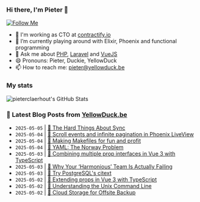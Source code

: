 ### Hi there, I'm Pieter 👋  
[![Follow Me](https://img.shields.io/github/followers/pieterclaerhout?label=Follow&style=social)](https://github.com/pieterclaerhout)

- 🏢 I'm working as CTO at [contractify.io](https://contractify.io)
- 🌱 I’m currently playing around with Elixir, Phoenix and functional programming
- 💬 Ask me about [PHP](https://php.net), [Laravel](http://laravel.com) and [VueJS](https://vuejs.org)
- 😄 Pronouns: Pieter, Duckie, YellowDuck
- 📫 How to reach me: pieter@yellowduck.be

### My stats

![pieterclaerhout's GitHub Stats](https://github-readme-stats.vercel.app/api?username=pieterclaerhout&show_icons=true&count_private=true&line_height=40)

### 📩 Latest Blog Posts from [YellowDuck.be](https://www.yellowduck.be/)
<!-- BLOG-POST-LIST:START -->
- `2025-05-05` | [🔗 The Hard Things About Sync](https://www.yellowduck.be/posts/the-hard-things-about-sync)  
- `2025-05-04` | [🐥 Scroll events and infinite pagination in Phoenix LiveView](https://www.yellowduck.be/posts/scroll-events-and-infinite-pagination-in-phoenix-liveview)  
- `2025-05-04` | [🔗 Making Makefiles for fun and profit](https://www.yellowduck.be/posts/making-makefiles-for-fun-and-profit)  
- `2025-05-04` | [🔗 YAML: The Norway Problem](https://www.yellowduck.be/posts/yaml-the-norway-problem)  
- `2025-05-03` | [🐥 Combining multiple prop interfaces in Vue 3 with TypeScript](https://www.yellowduck.be/posts/combining-multiple-prop-interfaces-in-vue-3-with-typescript)  
- `2025-05-03` | [🔗 Why Your ‘Harmonious’ Team Is Actually Failing](https://www.yellowduck.be/posts/why-your-harmonious-team-is-actually-failing)  
- `2025-05-03` | [🔗 Try PostgreSQL&#39;s citext](https://www.yellowduck.be/posts/try-postgresqls-citext)  
- `2025-05-02` | [🐥 Extending props in Vue 3 with TypeScript](https://www.yellowduck.be/posts/extending-props-in-vue-3-with-typescript)  
- `2025-05-02` | [🔗 Understanding the Unix Command Line](https://www.yellowduck.be/posts/understanding-the-unix-command-line)  
- `2025-05-02` | [🔗 Cloud Storage for Offsite Backup](https://www.yellowduck.be/posts/cloud-storage-for-offsite-backup)  

<!-- BLOG-POST-LIST:END -->
